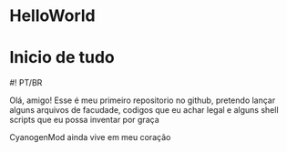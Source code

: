 # HelloWorld
# Inicio de tudo
#! PT/BR


Olá, amigo! Esse é meu primeiro repositorio no github, pretendo lançar alguns arquivos de facudade, codigos que eu achar legal e alguns shell scripts que eu possa inventar por graça

CyanogenMod ainda vive em meu coração 
